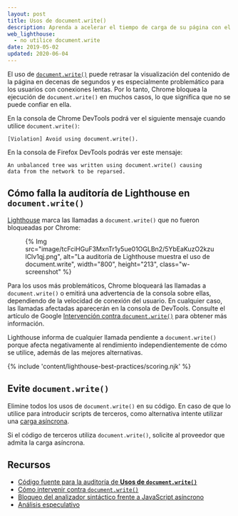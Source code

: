 ```yaml
---
layout: post
title: Usos de document.write()
description: Aprenda a acelerar el tiempo de carga de su página con el fin de evitar document.write().
web_lighthouse:
  - no utilice document.write
date: 2019-05-02
updated: 2020-06-04
---
```


El uso de [`document.write()`](https://developer.mozilla.org/docs/Web/API/Document/write) puede retrasar la visualización del contenido de la página en decenas de segundos y es especialmente problemático para los usuarios con conexiones lentas. Por lo tanto, Chrome bloquea la ejecución de `document.write()` en muchos casos, lo que significa que no se puede confiar en ella.

En la consola de Chrome DevTools podrá ver el siguiente mensaje cuando utilice `document.write()`:

```text
[Violation] Avoid using document.write().
```

En la consola de Firefox DevTools podrás ver este mensaje:

```text
An unbalanced tree was written using document.write() causing
data from the network to be reparsed.
```

## Cómo falla la auditoría de Lighthouse en `document.write()`

[Lighthouse](https://developers.google.com/web/tools/lighthouse/) marca las llamadas a `document.write()` que no fueron bloqueadas por Chrome:

<figure class="w-figure">{% Img src="image/tcFciHGuF3MxnTr1y5ue01OGLBn2/5YbEaKuzO2kzulClv1qj.png", alt="La auditoría de Lighthouse muestra el uso de document.write", width="800", height="213", class="w-screenshot" %}</figure>

Para los usos más problemáticos, Chrome bloqueará las llamadas a `document.write()` o emitirá una advertencia de la consola sobre ellas, dependiendo de la velocidad de conexión del usuario. En cualquier caso, las llamadas afectadas aparecerán en la consola de DevTools. Consulte el artículo de Google <a href="https://developers.google.com/web/updates/2016/08/removing-document-write" data-md-type="link">Intervención contra `document.write()`</a> para obtener más información.

Lighthouse informa de cualquier llamada pendiente a `document.write()` porque afecta negativamente al rendimiento independientemente de cómo se utilice, además de las mejores alternativas.

{% include 'content/lighthouse-best-practices/scoring.njk' %}

## Evite `document.write()`

Elimine todos los usos de `document.write()` en su código. En caso de que lo utilice para introducir scripts de terceros, como alternativa intente utilizar una [carga asíncrona](https://developers.google.com/web/fundamentals/performance/critical-rendering-path/adding-interactivity-with-javascript#parser_blocking_versus_asynchronous_javascript).

Si el código de terceros utiliza `document.write()`, solicite al proveedor que admita la carga asíncrona.

## Recursos

- [Código fuente para la auditoría de **Usos de `document.write()`**](https://github.com/GoogleChrome/lighthouse/blob/master/lighthouse-core/audits/dobetterweb/no-document-write.js)
- [Cómo intervenir contra `document.write()`](https://developers.google.com/web/updates/2016/08/removing-document-write)
- [Bloqueo del analizador sintáctico frente a JavaScript asíncrono](https://developers.google.com/web/fundamentals/performance/critical-rendering-path/adding-interactivity-with-javascript#parser_blocking_versus_asynchronous_javascript)
- [Análisis especulativo](https://developer.mozilla.org/docs/Glossary/speculative_parsing)
